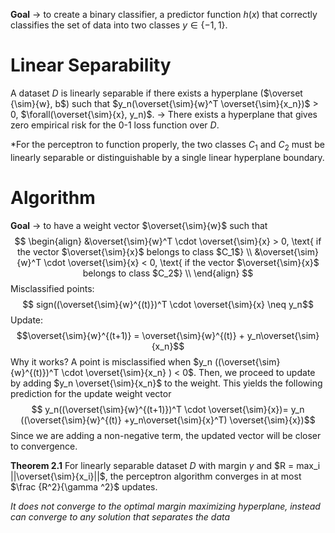 **Goal**
$\rightarrow$ to create a binary classifier, a predictor function $h(x)$ that correctly classifies the set of data into two classes $y \in \{-1,1\}$.

# Linear Separability

A dataset $D$ is linearly separable if there exists a hyperplane ($\overset {\sim}{w}, b$) such that $y_n(\overset{\sim}{w}^T \overset{\sim}{x_n})$ > 0, $\forall(\overset{\sim}{x}, y_n)$. 
$\rightarrow$ There exists a hyperplane that gives zero empirical risk for the 0-1 loss function over $D$.

*For the perceptron to function properly, the two classes $C_1$ and $C_2$ must be linearly separable or distinguishable by a single linear hyperplane boundary.

# Algorithm

**Goal** $\rightarrow$ to have a weight vector $\overset{\sim}{w}$ such that 
$$
\begin{align}
	&\overset{\sim}{w}^T \cdot \overset{\sim}{x} > 0, \text{ if the vector $\overset{\sim}{x}$ belongs to class $C_1$} \\
	&\overset{\sim}{w}^T \cdot \overset{\sim}{x} < 0, \text{ if the vector $\overset{\sim}{x}$ belongs to class $C_2$} \\
\end{align}
$$
Misclassified points:
$$ sign((\overset{\sim}{w}^{(t)})^T \cdot \overset{\sim}{x} \neq y_n$$
Update:
$$\overset{\sim}{w}^{(t+1)} = \overset{\sim}{w}^{(t)} + y_n\overset{\sim}{x_n}$$
Why it works?
A point is misclassified when $y_n  ((\overset{\sim}{w}^{(t)})^T \cdot \overset{\sim}{x_n} ) < 0$. Then, we proceed to update by adding $y_n \overset{\sim}{x_n}$ to the weight. This yields the following prediction for the update weight vector 
$$ y_n((\overset{\sim}{w}^{(t+1)})^T \cdot \overset{\sim}{x})=
y_n ((\overset{\sim}{w}^{(t)} +y_n\overset{\sim}{x}^T) \overset{\sim}{x})$$
Since we are adding a non-negative term, the updated vector will be closer to convergence.

**Theorem 2.1**
For linearly separable dataset $D$ with margin $\gamma$ and $R = max_i ||\overset{\sim}{x_i}||$, the perceptron algorithm converges in at most $\frac {R^2}{\gamma ^2}$ updates.

*It does not converge to the optimal margin maximizing hyperplane, instead can converge to any solution that separates the data*

